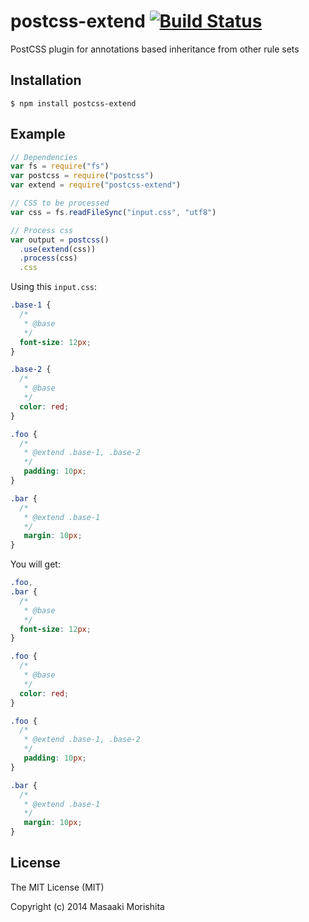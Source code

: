 # postcss-extend [![Build Status](https://travis-ci.org/morishitter/postcss-extend.svg)](https://travis-ci.org/morishitter/postcss-extend)

PostCSS plugin for annotations based inheritance from other rule sets

## Installation

```shell
$ npm install postcss-extend
```

## Example

```js
// Dependencies
var fs = require("fs")
var postcss = require("postcss")
var extend = require("postcss-extend")

// CSS to be processed
var css = fs.readFileSync("input.css", "utf8")

// Process css
var output = postcss()
  .use(extend(css))
  .process(css)
  .css
```

Using this `input.css`:

```css
.base-1 {
  /*
   * @base
   */
  font-size: 12px;
}

.base-2 {
  /*
   * @base
   */
  color: red;
}

.foo {
  /*
   * @extend .base-1, .base-2
   */
   padding: 10px;
}

.bar {
  /*
   * @extend .base-1
   */
   margin: 10px;
}
```

You will get:

```css
.foo,
.bar {
  /*
   * @base
   */
  font-size: 12px;
}

.foo {
  /*
   * @base
   */
  color: red;
}

.foo {
  /*
   * @extend .base-1, .base-2
   */
   padding: 10px;
}

.bar {
  /*
   * @extend .base-1
   */
   margin: 10px;
}
```

## License

The MIT License (MIT)

Copyright (c) 2014 Masaaki Morishita
